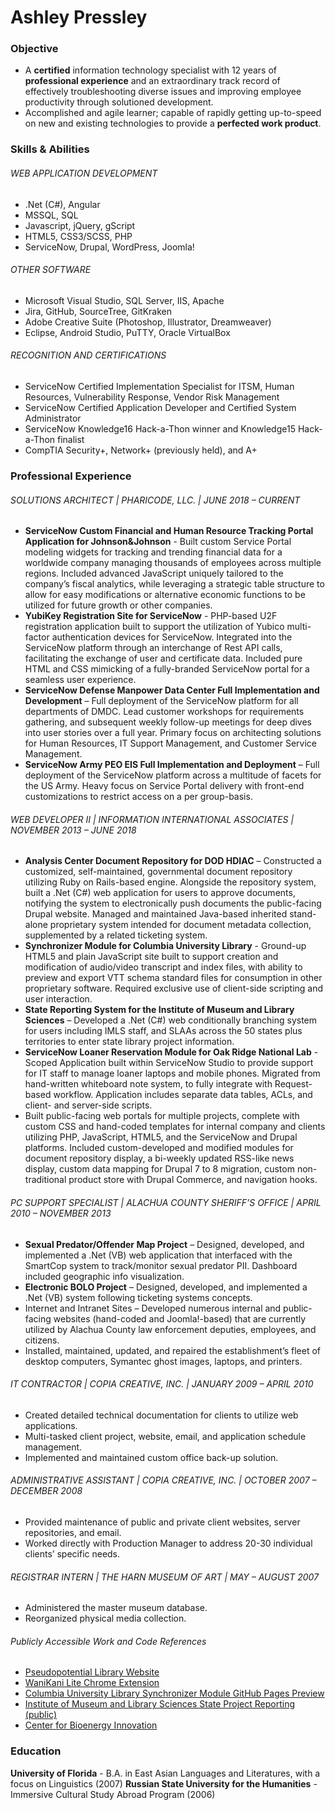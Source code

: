 # Ashley Pressley

### Objective
- A **certified** information technology specialist with 12 years of **professional experience** and an extraordinary track record of effectively troubleshooting diverse issues and improving employee productivity through solutioned development.
- Accomplished and agile learner; capable of rapidly getting up-to-speed on new and existing technologies to provide a **perfected work product**.

### Skills & Abilities

###### WEB APPLICATION DEVELOPMENT
- .Net (C#), Angular
- MSSQL, SQL
- Javascript, jQuery, gScript
- HTML5, CSS3/SCSS, PHP
- ServiceNow, Drupal, WordPress, Joomla!

###### OTHER SOFTWARE
-	Microsoft Visual Studio, SQL Server, IIS, Apache
-	Jira, GitHub, SourceTree, GitKraken
-	Adobe Creative Suite (Photoshop, Illustrator, Dreamweaver)
-	Eclipse, Android Studio, PuTTY, Oracle VirtualBox

###### RECOGNITION AND CERTIFICATIONS
-	ServiceNow Certified Implementation Specialist for ITSM, Human Resources, Vulnerability Response, Vendor Risk Management
-	ServiceNow Certified Application Developer and Certified System Administrator
-	ServiceNow Knowledge16 Hack-a-Thon winner and Knowledge15 Hack-a-Thon finalist
-	CompTIA Security+, Network+ (previously held), and A+

### Professional Experience

###### SOLUTIONS ARCHITECT | PHARICODE, LLC. | JUNE 2018 – CURRENT
-	**ServiceNow Custom Financial and Human Resource Tracking Portal Application for Johnson&Johnson** - Built custom Service Portal modeling widgets for tracking and trending financial data for a worldwide company managing thousands of employees across multiple regions. Included advanced JavaScript uniquely tailored to the company’s fiscal analytics, while leveraging a strategic table structure to allow for easy modifications or alternative economic functions to be utilized for future growth or other companies. 
-	**YubiKey Registration Site for ServiceNow** - PHP-based U2F registration application built to support the utilization of Yubico multi-factor authentication devices for ServiceNow. Integrated into the ServiceNow platform through an interchange of Rest API calls, facilitating the exchange of user and certificate data. Included pure HTML and CSS mimicking of a fully-branded ServiceNow portal for a seamless user experience. 
-	**ServiceNow Defense Manpower Data Center Full Implementation and Development** – Full deployment of the ServiceNow platform for all departments of DMDC. Lead customer workshops for requirements gathering, and subsequent weekly follow-up meetings for deep dives into user stories over a full year. Primary focus on architecting solutions for Human Resources, IT Support Management, and Customer Service Management.
-	**ServiceNow Army PEO EIS Full Implementation and Deployment** – Full deployment of the ServiceNow platform across a multitude of facets for the US Army. Heavy focus on Service Portal delivery with front-end customizations to restrict access on a per group-basis.

###### WEB DEVELOPER II | INFORMATION INTERNATIONAL ASSOCIATES | NOVEMBER 2013 – JUNE 2018
-	**Analysis Center Document Repository for DOD HDIAC** – Constructed a customized, self-maintained, governmental document repository utilizing Ruby on Rails-based engine. Alongside the repository system, built a .Net (C#) web application for users to approve documents, notifying the system to electronically push documents the public-facing Drupal website. Managed and maintained Java-based inherited stand-alone proprietary system intended for document metadata collection, supplemented by a related ticketing system.
-	**Synchronizer Module for Columbia University Library** - Ground-up HTML5 and plain JavaScript site built to support creation and modification of audio/video transcript and index files, with ability to preview and export VTT schema standard files for consumption in other proprietary software. Required exclusive use of client-side scripting and user interaction.
-	**State Reporting System for the Institute of Museum and Library Sciences** – Developed a .Net (C#) web conditionally branching system for users including IMLS staff, and SLAAs across the 50 states plus territories to enter state library project information.
-	**ServiceNow Loaner Reservation Module for Oak Ridge National Lab** - Scoped Application built within ServiceNow Studio to provide support for IT staff to manage loaner laptops and mobile phones. Migrated from hand-written whiteboard note system, to fully integrate with Request-based workflow. Application includes separate data tables, ACLs, and client- and server-side scripts.
-	Built public-facing web portals for multiple projects, complete with custom CSS and hand-coded templates for internal company and clients utilizing PHP, JavaScript, HTML5, and the ServiceNow and Drupal platforms. Included custom-developed and modified modules for document repository display, a bi-weekly updated RSS-like news display, custom data mapping for Drupal 7 to 8 migration, custom non-traditional product store with Drupal Commerce, and navigation hooks.

###### PC SUPPORT SPECIALIST | ALACHUA COUNTY SHERIFF’S OFFICE | APRIL 2010 – NOVEMBER 2013
- **Sexual Predator/Offender Map Project** – Designed, developed, and implemented a .Net (VB) web
application that interfaced with the SmartCop system to track/monitor sexual predator PII. Dashboard
included geographic info visualization.
- **Electronic BOLO Project** – Designed, developed, and implemented a .Net (VB) system following ticketing
systems concepts.
- Internet and Intranet Sites – Developed numerous internal and public-facing websites (hand-coded and
Joomla!-based) that are currently utilized by Alachua County law enforcement deputies, employees, and
citizens.
- Installed, maintained, updated, and repaired the establishment’s fleet of desktop computers, Symantec
ghost images, laptops, and printers.

###### IT CONTRACTOR | COPIA CREATIVE, INC. | JANUARY 2009 – APRIL 2010
- Created detailed technical documentation for clients to utilize web applications.
- Multi-tasked client project, website, email, and application schedule management.
- Implemented and maintained custom office back-up solution.

###### ADMINISTRATIVE ASSISTANT | COPIA CREATIVE, INC. | OCTOBER 2007 – DECEMBER 2008
- Provided maintenance of public and private client websites, server repositories, and email.
- Worked directly with Production Manager to address 20-30 individual clients’ specific needs.

###### REGISTRAR INTERN | THE HARN MUSEUM OF ART | MAY – AUGUST 2007
- Administered the master museum database.
- Reorganized physical media collection.

###### Publicly Accessible Work and Code References
- <a href="https://pseudopotentiallibrary.org/" target="_blank">Pseudopotential Library Website</a>
- <a href="https://chrome.google.com/webstore/detail/wanikani-lite/oamellfbccbbdpbnbbhbpenelbkanbcc" target="_blank">WaniKani Lite Chrome Extension</a>
- <a href="https://cul.github.io/synchronizer-module/" target="_blank">Columbia University Library Synchronizer Module GitHub Pages Preview</a>
- <a href="https://imls-spr.imls.gov/Public/Projects" target="_blank">Institute of Museum and Library Sciences State Project Reporting (public)</a>
- <a href="https://cbi.ornl.gov/" target="_blank">Center for Bioenergy Innovation</a>

### Education
**University of Florida** - B.A. in East Asian Languages and Literatures, with a focus on Linguistics (2007)
**Russian State University for the Humanities** - Immersive Cultural Study Abroad Program (2006)
